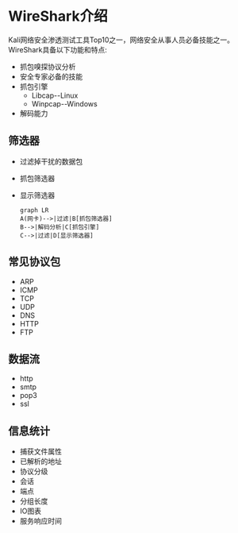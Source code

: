 # WireShark介绍

Kali网络安全渗透测试工具Top10之一，网络安全从事人员必备技能之一。WireShark具备以下功能和特点:

- 抓包嗅探协议分析
- 安全专家必备的技能
- 抓包引擎
  - Libcap--Linux
  - Winpcap--Windows
- 解码能力

## 筛选器

- 过滤掉干扰的数据包

- 抓包筛选器

- 显示筛选器

  ```mermaid
  graph LR
  A(网卡)-->|过滤|B[抓包筛选器]
  B-->|解码分析|C[抓包引擎]
  C-->|过滤|D[显示筛选器]
  ```


## 常见协议包

- ARP
- ICMP
- TCP
- UDP
- DNS
- HTTP
- FTP

## 数据流

- http
- smtp
- pop3
- ssl

## 信息统计

- 捕获文件属性
- 已解析的地址
- 协议分级
- 会话
- 端点
- 分组长度
- IO图表
- 服务响应时间